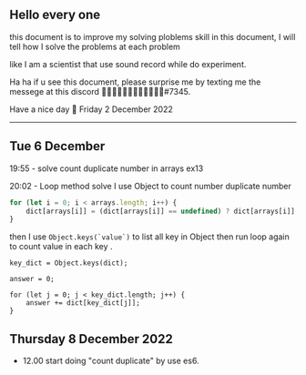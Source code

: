 ## Hello every one 
this document is to improve my solving ploblems skill in this document, I will tell how I solve the problems at each problem

like I am a scientist that use sound record while do experiment.

Ha ha if u see this document, please surprise me by texting me the messege at this discord ᲼᲼᲼᲼᲼᲼᲼᲼᲼᲼᲼᲼#7345.

Have a nice day 🙂
Friday 2 December 2022

<hr>

## Tue 6 December 

19:55 - solve count duplicate number in arrays ex13

20:02 - Loop method solve I use Object to count number duplicate number
``` js
for (let i = 0; i < arrays.length; i++) {
    dict[arrays[i]] = (dict[arrays[i]] == undefined) ? dict[arrays[i]] = 0 : dict[arrays[i]] = dict[arrays[i]] + 1;
}
```
then I use ```Object.keys(`value`)``` to list all key in Object then run loop again to count value in each key .

``` Js
key_dict = Object.keys(dict);

answer = 0;

for (let j = 0; j < key_dict.length; j++) {
    answer += dict[key_dict[j]];
}
```

## Thursday 8 December 2022 
-   12.00 start doing "count duplicate" by use es6.